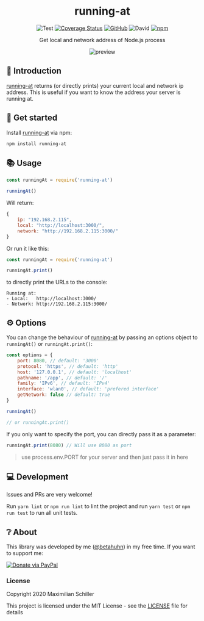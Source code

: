 <div align="center">

# running-at

![Test](https://github.com/BetaHuhn/running-at/workflows/Test/badge.svg) [![Coverage Status](https://coveralls.io/repos/github/BetaHuhn/running-at/badge.svg?branch=master)](https://coveralls.io/github/BetaHuhn/running-at?branch=master) [![GitHub](https://img.shields.io/github/license/mashape/apistatus.svg)](https://github.com/BetaHuhn/running-at/blob/master/LICENSE) ![David](https://img.shields.io/david/betahuhn/running-at) [![npm](https://img.shields.io/npm/v/running-at)](https://www.npmjs.com/package/running-at)

Get local and network address of Node.js process

![preview](https://assets.mxis.ch/running-at/preview.png)

</div>

## 👋 Introduction

[running-at](https://github.com/BetaHuhn/running-at) returns (or directly prints) your current local and network ip address. This is useful if you want to know the address your server is running at.

## 🚀 Get started

Install [running-at](https://github.com/BetaHuhn/running-at) via npm:
```shell
npm install running-at
```

## 📚 Usage

```js
const runningAt = require('running-at')

runningAt()
```


Will return:

```js
{
    ip: "192.168.2.115",
    local: "http://localhost:3000/",
    network: "http://192.168.2.115:3000/"
}
```

Or run it like this:

```js
const runningAt = require('running-at')

runningAt.print()
```

to directly print the URLs to the console:

```
Running at:
- Local:   http://localhost:3000/
- Network: http://192.168.2.115:3000/
```


## ⚙️ Options

You can change the behaviour of [running-at](https://github.com/BetaHuhn/running-at) by passing an options object to `runningAt()` or `runningAt.print()`:

```js
const options = {
    port: 8080, // default: '3000'
    protocol: 'https', // default: 'http'
    host: '127.0.0.1', // default: 'localhost'
    pathname: '/app', // default: '/'
    family: 'IPv6', // default: 'IPv4'
    interface: 'wlan0', // default: 'prefered interface'
    getNetwork: false // default: true
}

runningAt()

// or runningAt.print()
```

If you only want to specify the port, you can directly pass it as a parameter:

```js
runningAt.print(8080) // Will use 8080 as port
```

> use process.env.PORT for your server and then just pass it in here

## 💻 Development

Issues and PRs are very welcome!

Run `yarn lint` or `npm run lint` to lint the project and run `yarn test` or `npm run test` to run all unit tests.

## ❔ About

This library was developed by me ([@betahuhn](https://github.com/BetaHuhn)) in my free time. If you want to support me:

[![Donate via PayPal](https://img.shields.io/badge/paypal-donate-009cde.svg)](https://www.paypal.com/cgi-bin/webscr?cmd=_s-xclick&hosted_button_id=394RTSBEEEFEE)

### License

Copyright 2020 Maximilian Schiller

This project is licensed under the MIT License - see the [LICENSE](LICENSE) file for details
